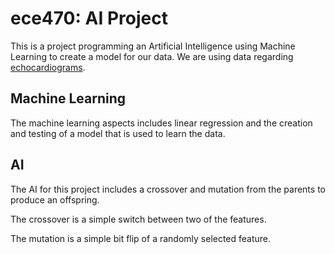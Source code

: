 # ece470: AI Project
This is a project programming an Artificial Intelligence using Machine Learning to create a model for our data.
We are using data regarding [echocardiograms](http://archive.ics.uci.edu/ml/datasets/Echocardiogram).

## Machine Learning
The machine learning aspects includes linear regression and the creation and testing of a model that is used to learn the data.

## AI
The AI for this project includes a crossover and mutation from the parents to produce an offspring.

The crossover is a simple switch between two of the features.

The mutation is a simple bit flip of a randomly selected feature.
